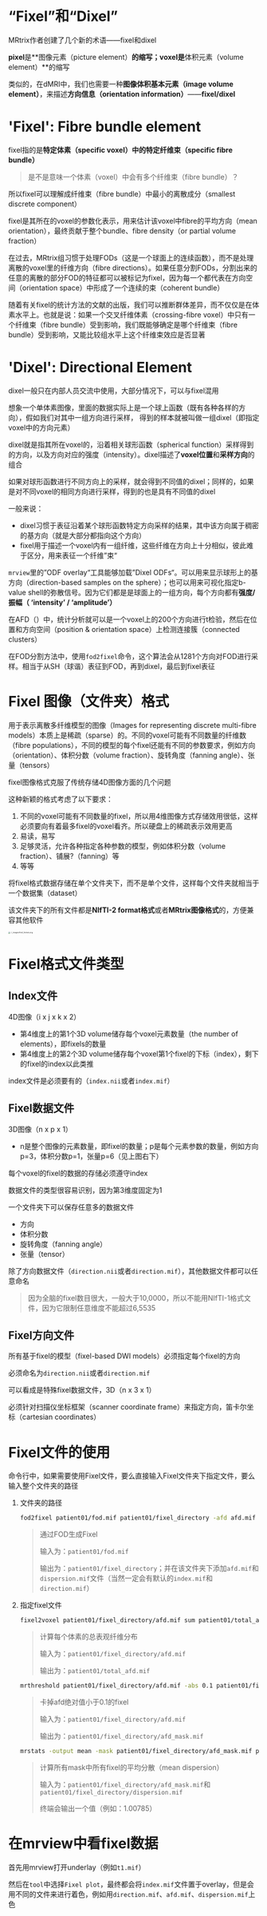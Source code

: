 # “Fixel”和“Dixel”

MRtrix作者创建了几个新的术语——fixel和dixel

**pixel**是**图像元素（picture element）**的缩写；**voxel**是**体积元素（volume element）**的缩写

类似的，在dMRI中，我们也需要一种**图像体积基本元素（image volume element）**，来描述**方向信息（orientation information）**——**fixel/dixel**

# 'Fixel': Fibre bundle element

fixel指的是**特定体素（specific voxel）**中的**特定纤维束（specific fibre bundle）**

> 是不是意味一个体素（voxel）中会有多个纤维束（fibre bundle）？

所以fixel可以理解成纤维束（fibre bundle）中最小的离散成分（smallest discrete component）

fixel是其所在的voxel的参数化表示，用来估计该voxel中fibre的平均方向（mean orientation），最终贡献于整个bundle、fibre density（or partial volume fraction）

在过去，MRtrix组习惯于处理FODs（这是一个球面上的连续函数），而不是处理离散的voxel里的纤维方向（fibre directions）。如果任意分割FODs，分割出来的任意的离散的部分FOD的特征都可以被标记为fixel，因为每一个都代表在方向空间（orientation space）中形成了一个连续的束（coherent bundle）

随着有关fixel的统计方法的文献的出版，我们可以推断群体差异，而不仅仅是在体素水平上。也就是说：如果一个交叉纤维体素（crossing-fibre voxel）中只有一个纤维束（fibre bundle）受到影响，我们既能够确定是哪个纤维束（fibre bundle）受到影响，又能比较组水平上这个纤维束效应是否显著

# 'Dixel': Directional Element

dixel一般只在内部人员交流中使用，大部分情况下，可以与fixel混用

想象一个单体素图像，里面的数据实际上是一个球上函数（既有各种各样的方向），假如我们对其中一组方向进行采样， 得到的样本就被叫做一组dixel（即指定voxel中的方向元素）

dixel就是指其所在voxel的，沿着相关球形函数（spherical function）采样得到的方向，以及方向对应的强度（intensity）。dixel描述了**voxel位置**和**采样方向**的组合

如果对球形函数进行不同方向上的采样，就会得到不同值的dixel；同样的，如果是对不同voxel的相同方向进行采样，得到的也是具有不同值的dixel

一般来说：

- dixel习惯于表征沿着某个球形函数特定方向采样的结果，其中该方向属于稠密的基方向（就是大部分都指向这个方向）
- fixel用于描述一个voxel内有一组纤维，这些纤维在方向上十分相似，彼此难于区分，用来表征一个纤维”束“

`mrview`里的”ODF overlay“工具能够加载”Dixel ODFs“。可以用来显示球形上的基方向（direction-based samples on the sphere）；也可以用来可视化指定b-value shell的弥散信号。因为它们都是是球面上的一组方向，每个方向都有**强度/振幅（ ‘intensity’ / ‘amplitude’）**

在AFD（）中，统计分析就可以是一个voxel上的200个方向进行t检验，然后在位置和方向空间（position & orientation space）上检测连接簇（connected clusters）

在FOD分割方法中，使用`fod2fixel`命令，这个算法会从1281个方向对FOD进行采样。相当于从SH（球谐）表征到FOD，再到dixel，最后到fixel表征

# Fixel 图像（文件夹）格式

用于表示离散多纤维模型的图像（Images for representing discrete multi-fibre models）本质上是稀疏（sparse）的。不同的voxel可能有不同数量的纤维数（fibre populations），不同的模型的每个fixel还能有不同的参数要求，例如方向（orientation）、体积分数（volume fraction）、旋转角度（fanning angle）、张量（tensors）

fixel图像格式克服了传统存储4D图像方面的几个问题

这种新颖的格式考虑了以下要求：

1. 不同的voxel可能有不同数量的fixel，所以用4维图像方式存储效用很低，这样必须要向有着最多fixel的voxel看齐。所以硬盘上的稀疏表示效用更高
2. 易读，易写
3. 足够灵活，允许各种指定各种参数的模型，例如体积分数（volume fraction）、铺展?（fanning）等
4. 等等

将fixel格式数据存储在单个文件夹下，而不是单个文件，这样每个文件夹就相当于一个数据集（dataset）

该文件夹下的所有文件都是**NIfTI-2 format格式**或者**MRtrix图像格式**的，方便兼容其他软件

<img src="https://mrtrix.readthedocs.io/en/latest/_images/fixel_format.png" alt="../_images/fixel_format.png" style="zoom:25%;" />

# Fixel格式文件类型

## Index文件

4D图像（i x j x k x 2）

- 第4维度上的第1个3D volume储存每个voxel元素数量（the number of elements），即fixels的数量
- 第4维度上的第2个3D volume储存每个voxel第1个fixel的下标（index），剩下的fixel的index以此类推

index文件是必须要有的（`index.nii`或者`index.mif`）

## Fixel数据文件

3D图像（n x p x 1）

- n是整个图像的元素数量，即fixel的数量；p是每个元素参数的数量，例如方向p=3，体积分数p=1，张量p=6（见上图右下）

每个voxel的fixel的数据的存储必须遵守index

数据文件的类型很容易识别，因为第3维度固定为1

一个文件夹下可以保存任意多的数据文件

- 方向
- 体积分数
- 旋转角度（fanning angle）
- 张量（tensor）

除了方向数据文件（`direction.nii`或者`direction.mif`），其他数据文件都可以任意命名

> 因为全脑的fixel数目很大，一般大于10,0000，所以不能用NIfTI-1格式文件，因为它限制任意维度不能超过6,5535

## Fixel方向文件

所有基于fixel的模型（fixel-based DWI models）必须指定每个fixel的方向

必须命名为`direction.nii`或者`direction.mif`

可以看成是特殊fixel数据文件，3D（n x 3 x 1）

必须针对扫描仪坐标框架（scanner coordinate frame）来指定方向，笛卡尔坐标（cartesian coordinates）

# Fixel文件的使用

命令行中，如果需要使用Fixel文件，要么直接输入Fixel文件夹下指定文件，要么输入整个文件夹的路径

1. 文件夹的路径

   ```bash
   fod2fixel patient01/fod.mif patient01/fixel_directory -afd afd.mif -disp dispersion.mif
   ```

   > 通过FOD生成Fixel
   >
   > 输入为：`patient01/fod.mif`
   >
   > 输出为：`patient01/fixel_directory`；并在该文件夹下添加`afd.mif`和`dispersion.mif`文件（当然一定会有默认的`index.mif`和`direction.mif`）

2. 指定fixel文件
   ```bash
   fixel2voxel patient01/fixel_directory/afd.mif sum patient01/total_afd.mif
   ```

   > 计算每个体素的总表观纤维分布
   >
   > 输入为：`patient01/fixel_directory/afd.mif`
   >
   > 输出为：`patient01/total_afd.mif`

   ```bash
   mrthreshold patient01/fixel_directory/afd.mif -abs 0.1 patient01/fixel_directory/afd_mask.mif
   ```

   > 卡掉afd绝对值小于0.1的fixel
   >
   > 输入为：`patient01/fixel_directory/afd.mif`
   >
   > 输出为：`patient01/fixel_directory/afd_mask.mif`

   ```bash
   mrstats -output mean -mask patient01/fixel_directory/afd_mask.mif patient01/fixel_directory/dispersion.mif
   ```

   > 计算所有mask中所有fixel的平均分散（mean dispersion）
   >
   > 输入为：`patient01/fixel_directory/afd_mask.mif`和`patient01/fixel_directory/dispersion.mif`
   >
   > 终端会输出一个值（例如：1.00785）

# 在mrview中看fixel数据

首先用mrview打开underlay（例如`t1.mif`）

然后在`tool`中选择`Fixel plot`，最终都会将`index.mif`文件置于overlay，但是会用不同的文件来进行着色，例如用`direction.mif`、`afd.mif`、`dispersion.mif`上色